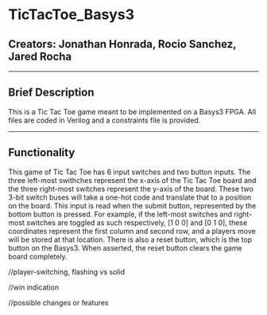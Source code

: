 # TicTacToe_Basys3
## Creators: Jonathan Honrada, Rocio Sanchez, Jared Rocha
---------------
Brief Description
---------------
This is a Tic Tac Toe game meant to be implemented on a Basys3 FPGA. All files are coded in Verilog and a constraints file is provided.

---------------
Functionality
---------------
This game of Tic Tac Toe has 6 input switches and two button inputs. The three left-most swithches represent the x-axis of the 
Tic Tac Toe board and the three right-most switches represent the y-axis of the board. These two 3-bit switch buses will take a 
one-hot code and translate that to a position on the board. This input is read when the submit button, represented by the bottom 
button is pressed. For example, if the left-most switches and right-most switches are toggled as such respectively, [1 0 0] and 
[0 1 0], these coordinates represent the first column and second row, and a players move will be stored at that location. There
is also a reset button, which is the top button on the Basys3. When asserted, the reset button clears the game board completely.

//player-switching, flashing vs solid

//win indication

//possible changes or features
